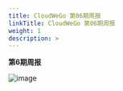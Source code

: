 ```yaml
---
title: CloudWeGo 第06期周报
linkTitle: CloudWeGo 第06期周报
weight: 1
description: >
---
```

**第6期周报**

![image](/img/community/weekly_report/CloudWeGo_6th_weekly_report.png)
